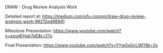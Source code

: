 DRAW - Drug Review Analysis Work

Detailed report at: https://medium.com/sfu-cspmp/draw-drug-review-analysis-work-96212ed98941


Milestone Presentation: https://www.youtube.com/watch?v=azuqEHub7qE&t=27s

Final Presentation: https://www.youtube.com/watch?v=YYw0xGcLWIY&t=2s